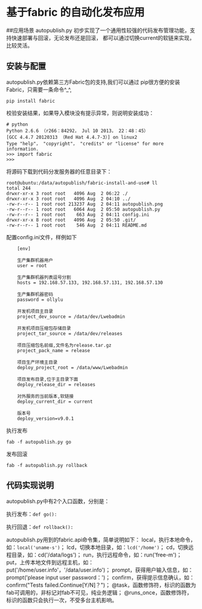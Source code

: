 # 基于fabric 的自动化发布应用

##应用场景
autopublish.py 初步实现了一个通用性较强的代码发布管理功能，支持快速部署与回滚，无论发布还是回滚，
都可以通过切换current的软链来实现，比较灵活。


## 安装与配置

autopublish.py依赖第三方Fabric包的支持,我们可以通过
pip很方便的安装Fabric，只需要一条命令^_^,
```
pip install fabric

```
校验安装结果，如果导入模块没有提示异常，则说明安装成功：
```
# python
Python 2.6.6 （r266：84292， Jul 10 2013， 22：48：45） 
[GCC 4.4.7 20120313 （Red Hat 4.4.7-3）] on linux2
Type "help"， "copyright"， "credits" or "license" for more information.
>>> import fabric
>>> 
```
将源码下载到代码分发服务器的任意目录下：
```
root@ubuntu:/data/autopublish/fabric-install-and-use# ll
total 244
drwxr-xr-x 3 root root   4096 Aug  2 06:22 ./
drwxr-xr-x 3 root root   4096 Aug  2 04:10 ../
-rw-r--r-- 1 root root 213237 Aug  2 04:11 autopublish.png
-rw-r--r-- 1 root root   6064 Aug  2 05:50 autopublish.py
-rw-r--r-- 1 root root    663 Aug  2 04:11 config.ini
drwxr-xr-x 8 root root   4096 Aug  2 05:50 .git/
-rw-r--r-- 1 root root    546 Aug  2 04:11 README.md
```
配置config.ini文件，样例如下
```
    [env]

    生产集群机器用户
    user = root

    生产集群机器列表逗号分割
    hosts = 192.168.57.133, 192.168.57.131, 192.168.57.130

    生产集群机器密码
    password = ollylu

    开发机项目主目录
    project_dev_source = /data/dev/Lwebadmin

    开发机项目压缩包存储目录
    project_tar_source = /data/dev/releases

    项目压缩包名前缀,文件名为release.tar.gz
    project_pack_name = release

    项目生产环境主目录
    deploy_project_root = /data/www/Lwebadmin

    项目发布目录,位于主目录下面
    deploy_release_dir = releases

    对外服务的当前版本,软链接
    deploy_current_dir = current

    版本号
    deploy_version=v9.0.1
```

执行发布
```
fab -f autopublish.py go
```

发布回滚
```
fab -f autopublish.py rollback
```

## 代码实现说明

autopublish.py中有2个入口函数，分别是：

   执行发布：`def go():`

   执行回退：`def rollback():`
   
autopublish.py用到的fabric.api命令集，简单说明如下：
    local，执行本地命令，如：`local('uname-s')`；
    lcd，切换本地目录，如：`lcd('/home')`；
    cd，切换远程目录，如：cd('/data/logs')；
    run，执行远程命令，如：run('free-m')；
    put，上传本地文件到远程主机，如：put('/home/user.info'，'/data/user.info')；
    prompt，获得用户输入信息，如：prompt('please input user password：')；
    confirm，获得提示信息确认，如：confirm("Tests failed.Continue[Y/N]？")；
    @task，函数修饰符，标识的函数为fab可调用的，非标记对fab不可见，纯业务逻辑；
    @runs_once，函数修饰符，标识的函数只会执行一次，不受多台主机影响。
   


